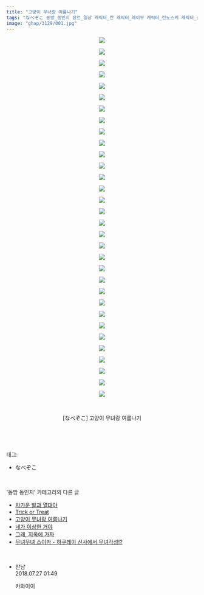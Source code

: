 ```yaml
---
title: "고양이 무녀랑 여름나기"
tags: "なべぞこ 동방_동인지 장르_일상 캐릭터_란 캐릭터_레이무 캐릭터_린노스케 캐릭터_신묘마루 캐릭터_유카리 캐릭터_첸"
image: "ghap/3129/001.jpg"
---
```

<div class="article">
<p style="text-align: center; clear: none; float: none;"><img src="{{ site.nasurl }}/ghap/3129/001.jpg"/></p>
<p style="text-align: center; clear: none; float: none;"><img src="{{ site.nasurl }}/ghap/3129/002.jpg"/></p>
<p style="text-align: center; clear: none; float: none;"><img src="{{ site.nasurl }}/ghap/3129/003.jpg"/></p>
<p style="text-align: center; clear: none; float: none;"><img src="{{ site.nasurl }}/ghap/3129/004.jpg"/></p>
<p style="text-align: center; clear: none; float: none;"><img src="{{ site.nasurl }}/ghap/3129/005.jpg"/></p>
<p style="text-align: center; clear: none; float: none;"><img src="{{ site.nasurl }}/ghap/3129/006.jpg"/></p>
<p style="text-align: center; clear: none; float: none;"><img src="{{ site.nasurl }}/ghap/3129/007.jpg"/></p>
<p style="text-align: center; clear: none; float: none;"><img src="{{ site.nasurl }}/ghap/3129/008.jpg"/></p>
<p style="text-align: center; clear: none; float: none;"><img src="{{ site.nasurl }}/ghap/3129/009.jpg"/></p>
<p style="text-align: center; clear: none; float: none;"><img src="{{ site.nasurl }}/ghap/3129/010.jpg"/></p>
<p style="text-align: center; clear: none; float: none;"><img src="{{ site.nasurl }}/ghap/3129/011.jpg"/></p>
<p style="text-align: center; clear: none; float: none;"><img src="{{ site.nasurl }}/ghap/3129/012.jpg"/></p>
<p style="text-align: center; clear: none; float: none;"><img src="{{ site.nasurl }}/ghap/3129/013.jpg"/></p>
<p style="text-align: center; clear: none; float: none;"><img src="{{ site.nasurl }}/ghap/3129/014.jpg"/></p>
<p style="text-align: center; clear: none; float: none;"><img src="{{ site.nasurl }}/ghap/3129/015.jpg"/></p>
<p style="text-align: center; clear: none; float: none;"><img src="{{ site.nasurl }}/ghap/3129/016.jpg"/></p>
<p style="text-align: center; clear: none; float: none;"><img src="{{ site.nasurl }}/ghap/3129/017.jpg"/></p>
<p style="text-align: center; clear: none; float: none;"><img src="{{ site.nasurl }}/ghap/3129/018.jpg"/></p>
<p style="text-align: center; clear: none; float: none;"><img src="{{ site.nasurl }}/ghap/3129/019.jpg"/></p>
<p style="text-align: center; clear: none; float: none;"><img src="{{ site.nasurl }}/ghap/3129/020.jpg"/></p>
<p style="text-align: center; clear: none; float: none;"><img src="{{ site.nasurl }}/ghap/3129/021.jpg"/></p>
<p style="text-align: center; clear: none; float: none;"><img src="{{ site.nasurl }}/ghap/3129/022.jpg"/></p>
<p style="text-align: center; clear: none; float: none;"><img src="{{ site.nasurl }}/ghap/3129/023.jpg"/></p>
<p style="text-align: center; clear: none; float: none;"><img src="{{ site.nasurl }}/ghap/3129/024.jpg"/></p>
<p style="text-align: center; clear: none; float: none;"><img src="{{ site.nasurl }}/ghap/3129/025.jpg"/></p>
<p style="text-align: center; clear: none; float: none;"><img src="{{ site.nasurl }}/ghap/3129/026.jpg"/></p>
<p style="text-align: center; clear: none; float: none;"><img src="{{ site.nasurl }}/ghap/3129/027.jpg"/></p>
<p style="text-align: center; clear: none; float: none;"><img src="{{ site.nasurl }}/ghap/3129/028.jpg"/></p>
<p style="text-align: center; clear: none; float: none;"><img src="{{ site.nasurl }}/ghap/3129/029.jpg"/></p>
<p style="text-align: center; clear: none; float: none;"><img src="{{ site.nasurl }}/ghap/3129/030.jpg"/></p>
<p style="text-align: center; clear: none; float: none;"><img src="{{ site.nasurl }}/ghap/3129/031.jpg"/></p>
<p style="text-align: center; clear: none; float: none;"><img src="{{ site.nasurl }}/ghap/3129/032.jpg"/></p>
<p style="text-align: center; clear: none; float: none;"><br/></p>
<p style="text-align: center; clear: none; float: none;">[なべぞこ] 고양이 무녀랑 여름나기</p>
<p><br/></p>
</div><br/>
<div class="tagTrail">
<p>태그: </p>
<ul>
<li>なべぞこ</li>
</ul>
</div><br/>
<div class="another">
<p>'동방 동인지' 카테고리의 다른 글</p>
<ul>
<li><a href="/2017-02-03-ghap_3131">차가운 발과 열대야</a></li>
<li><a href="/2017-02-03-ghap_3130">Trick or Treat</a></li>
<li><a href="/2017-02-03-ghap_3129">고양이 무녀랑 여름나기</a></li>
<li><a href="/2017-02-03-ghap_3128">네가 이상한 거야</a></li>
<li><a href="/2017-01-12-ghap_3116">그래, 지옥에 가자</a></li>
<li><a href="/2017-01-12-ghap_3115">무녀무녀 스이카 - 하쿠레이 신사에서 무녀각성!?</a></li>
</ul>
</div><br/>
<div class="cb_module cb_fluid">
<div class="cb_wrt cb_profile">
<div class="comment">
<ul>
<li class="cb_thumb_off" id="comment15294498">
<div class="cb_comment_area">
<div class="cb_info_area">
<div class="cb_section">
<span class="cb_nick_name">만남</span>
</div>
<div class="cb_section">
<span class="cb_date">2018.07.27 01:49 </span>
</div>
</div>
<div class="cb_dsc_comment">
<p class="cb_dsc">
											카와이이
										</p>
</div>
</div></li>
</ul>
</div>
</div><!-- commentList close -->
</div><br/>
